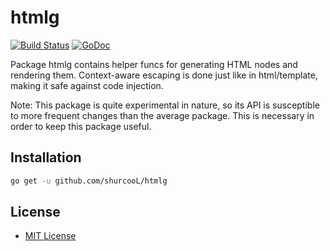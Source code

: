 htmlg
=====

[![Build Status](https://travis-ci.org/shurcooL/htmlg.svg?branch=master)](https://travis-ci.org/shurcooL/htmlg) [![GoDoc](https://godoc.org/github.com/shurcooL/htmlg?status.svg)](https://godoc.org/github.com/shurcooL/htmlg)

Package htmlg contains helper funcs for generating HTML nodes and rendering them.
Context-aware escaping is done just like in html/template, making it safe against code injection.

Note: This package is quite experimental in nature, so its API is susceptible to more frequent
changes than the average package. This is necessary in order to keep this package useful.

Installation
------------

```bash
go get -u github.com/shurcooL/htmlg
```

License
-------

-	[MIT License](https://opensource.org/licenses/mit-license.php)
